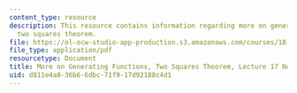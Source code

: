 ```yaml
---
content_type: resource
description: This resource contains information regarding more on generating functions,
  two squares theorem.
file: https://ol-ocw-studio-app-production.s3.amazonaws.com/courses/18-781-theory-of-numbers-spring-2012/d811e4a836b66dbc71f917d92188c4d1_MIT18_781S12_lec17.pdf
file_type: application/pdf
resourcetype: Document
title: More on Generating Functions, Two Squares Theorem, Lecture 17 Notes
uid: d811e4a8-36b6-6dbc-71f9-17d92188c4d1
---
```

